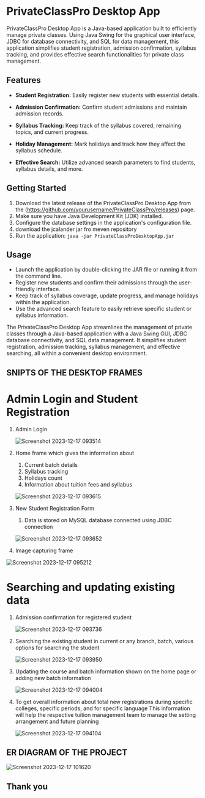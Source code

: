 # PrivateClassPro Desktop App

PrivateClassPro Desktop App is a Java-based application built to efficiently manage private classes. Using Java Swing for the graphical user interface, JDBC for database connectivity, and SQL for data management, this application simplifies student registration, admission confirmation, syllabus tracking, and provides effective search functionalities for private class management.

## Features

- **Student Registration:** Easily register new students with essential details.

- **Admission Confirmation:** Confirm student admissions and maintain admission records.

- **Syllabus Tracking:** Keep track of the syllabus covered, remaining topics, and current progress.

- **Holiday Management:** Mark holidays and track how they affect the syllabus schedule.

- **Effective Search:** Utilize advanced search parameters to find students, syllabus details, and more.

## Getting Started

1. Download the latest release of the PrivateClassPro Desktop App from the (https://github.com/yourusername/PrivateClassPro/releases) page.
2. Make sure you have Java Development Kit (JDK) installed.
3. Configure the database settings in the application's configuration file.
4. download the jcalander jar fro meven repository 
5. Run the application: `java -jar PrivateClassProDesktopApp.jar`

## Usage

- Launch the application by double-clicking the JAR file or running it from the command line.
- Register new students and confirm their admissions through the user-friendly interface.
- Keep track of syllabus coverage, update progress, and manage holidays within the application.
- Use the advanced search feature to easily retrieve specific student or syllabus information.


The PrivateClassPro Desktop App streamlines the management of private classes through a Java-based application with a Java Swing GUI, JDBC database connectivity, and SQL data management. It simplifies student registration, admission tracking, syllabus management, and effective searching, all within a convenient desktop environment.


## SNIPTS OF THE DESKTOP FRAMES 

# Admin Login and Student Registration 
1. Admin Login

   ![Screenshot 2023-12-17 093514](https://github.com/aditya172003/private_Classes_management_system/assets/108934815/715e4309-8c28-4ace-9617-c1195690b0b6)

2. Home frame which gives the information about
    1. Current batch details
    2. Syllabus tracking
    3. Holidays count
    4. Information about tuition fees and syllabus
   
   ![Screenshot 2023-12-17 093615](https://github.com/aditya172003/private_Classes_management_system/assets/108934815/085de05a-f956-433c-8e6d-9fe8dedc8f9d)
   
3. New Student Registration Form
   1. Data is stored on MySQL database connected using JDBC connection
  
   ![Screenshot 2023-12-17 093652](https://github.com/aditya172003/private_Classes_management_system/assets/108934815/adda7822-8a4f-4d76-a029-99bfa0ead31e)

  2. Image capturing frame 
  
   ![Screenshot 2023-12-17 095212](https://github.com/aditya172003/private_Classes_management_system/assets/108934815/4b7cdd1d-4806-48ad-8a66-ba7cccb4e8cf)

  

# Searching and updating existing data

1. Admission confirmation for registered student

   ![Screenshot 2023-12-17 093736](https://github.com/aditya172003/private_Classes_management_system/assets/108934815/212f67a6-3495-4639-a60a-4cb5d30e1d87)

2. Searching the existing student in current or any branch, batch, various options for searching the student

   ![Screenshot 2023-12-17 093950](https://github.com/aditya172003/private_Classes_management_system/assets/108934815/70b505a9-4f9c-4858-ae56-1aabd5245710)

3. Updating the course and batch information shown on the home page or adding new batch information

   ![Screenshot 2023-12-17 094004](https://github.com/aditya172003/private_Classes_management_system/assets/108934815/fc11017b-acc0-4a3e-a508-7d3b9b85a38b)
   
4. To get overall information about total new registrations during specific colleges, specific periods, and for specific language
    This information will help the respective tuition management team to manage the setting arrangement and future planning
   
   ![Screenshot 2023-12-17 094104](https://github.com/aditya172003/private_Classes_management_system/assets/108934815/86625b66-565d-410a-8bc3-5c75bc3ef71b)


## ER DIAGRAM OF THE PROJECT 

![Screenshot 2023-12-17 101620](https://github.com/aditya172003/private_Classes_management_system/assets/108934815/859aef5c-1296-4068-9c2e-8307a272017e)

## Thank you 
